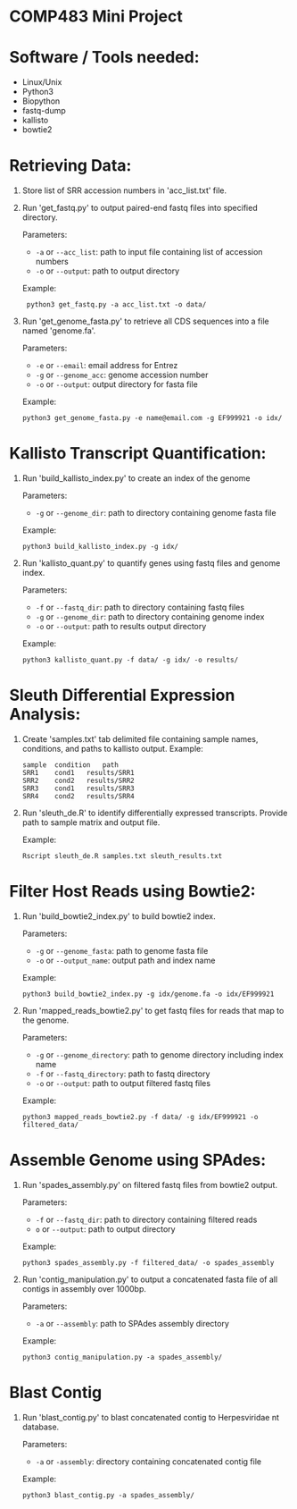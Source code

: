 # COMP483 Mini Project 

# Software / Tools needed:

- Linux/Unix
- Python3
- Biopython
- fastq-dump
- kallisto
- bowtie2

# Retrieving Data:

1. Store list of SRR accession numbers in 'acc_list.txt' file.
2. Run 'get_fastq.py' to output paired-end fastq files into specified directory.
	
	Parameters: 

	- ``-a`` or ``--acc_list``: path to input file containing list of accession numbers
	- ``-o`` or ``--output``: path to output directory

	Example:
	```
	 python3 get_fastq.py -a acc_list.txt -o data/
	```
3. Run 'get_genome_fasta.py' to retrieve all CDS sequences into a file named 'genome.fa'.

	Parameters:

	- ``-e`` or ``--email``: email address for Entrez
	- ``-g`` or ``--genome_acc``: genome accession number
	- ``-o`` or ``--output``: output directory for fasta file    

	Example:
	```
	python3 get_genome_fasta.py -e name@email.com -g EF999921 -o idx/
	```
# Kallisto Transcript Quantification:

1. Run 'build_kallisto_index.py' to create an index of the genome

	Parameters:

	- ``-g`` or ``--genome_dir``: path to directory containing genome fasta file

	Example:
	```
	python3 build_kallisto_index.py -g idx/
	```
2. Run 'kallisto_quant.py' to quantify genes using fastq files and genome index.

	Parameters:

	- ``-f`` or ``--fastq_dir``: path to directory containing fastq files
	- ``-g`` or ``--genome_dir``: path to directory containing genome index
	- ``-o`` or ``--output``: path to results output directory 

	Example:
	```
	python3 kallisto_quant.py -f data/ -g idx/ -o results/
	```
# Sleuth Differential Expression Analysis:

1. Create 'samples.txt' tab delimited file containing sample names, conditions, and paths to kallisto output. Example:

	```
	sample	condition	path
	SRR1	cond1	results/SRR1
	SRR2	cond2	results/SRR2
	SRR3	cond1	results/SRR3
	SRR4	cond2	results/SRR4
	```

2. Run 'sleuth_de.R' to identify differentially expressed transcripts. Provide path to sample matrix and output file.

	Example:
	```
	Rscript sleuth_de.R samples.txt sleuth_results.txt
	```
# Filter Host Reads using Bowtie2:

1. Run 'build_bowtie2_index.py' to build bowtie2 index. 

	Parameters:
	
	- ``-g`` or ``--genome_fasta``: path to genome fasta file
	- ``-o`` or ``--output_name``: output path and index name

	Example:
	```
	python3 build_bowtie2_index.py -g idx/genome.fa -o idx/EF999921
	```
2. Run 'mapped_reads_bowtie2.py' to get fastq files for reads that map to the genome. 

	Parameters:
	
	- ``-g`` or ``--genome_directory``: path to genome directory including index name
	- ``-f`` or ``--fastq_directory``: path to fastq directory
	- ``-o`` or ``--output``: path to output filtered fastq files

	Example:
	```
	python3 mapped_reads_bowtie2.py -f data/ -g idx/EF999921 -o filtered_data/
	```

# Assemble Genome using SPAdes:

1. Run 'spades_assembly.py' on filtered fastq files from bowtie2 output. 

	Parameters:
	
	- ``-f`` or ``--fastq_dir``: path to directory containing filtered reads
	- ``o`` or ``--output``: path to output directory

	Example:
	```
	python3 spades_assembly.py -f filtered_data/ -o spades_assembly 
	```

2. Run 'contig_manipulation.py' to output a concatenated fasta file of all contigs in assembly over 1000bp.

	Parameters:

	- ``-a`` or ``--assembly``: path to SPAdes assembly directory

	Example:
	```
	python3 contig_manipulation.py -a spades_assembly/
	```

# Blast Contig

1. Run 'blast_contig.py' to blast concatenated contig to Herpesviridae nt database.

	Parameters: 
	
	- ``-a`` or ``-assembly``: directory containing concatenated contig file

	Example:
	```
	python3 blast_contig.py -a spades_assembly/
	```

